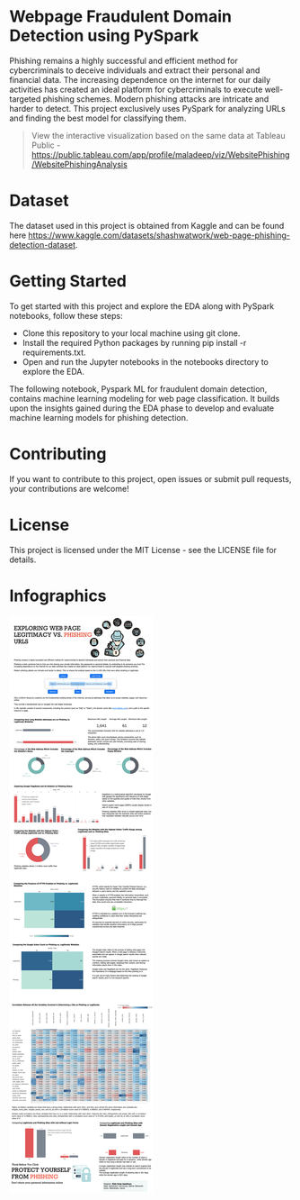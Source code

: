 # Webpage Fraudulent Domain Detection using PySpark


Phishing remains a highly successful and efficient method for cybercriminals to deceive individuals and extract their personal and financial data. The increasing dependence on the internet for our daily activities has created an ideal platform for cybercriminals to execute well-targeted phishing schemes. Modern phishing attacks are intricate and harder to detect. This project exclusively uses PySpark for analyzing URLs and finding the best model for classifying them.

> View the interactive visualization based on the same data at Tableau Public - https://public.tableau.com/app/profile/maladeep/viz/WebsitePhishing/WebsitePhishingAnalysis


# Dataset

The dataset used in this project is obtained from Kaggle and can be found here https://www.kaggle.com/datasets/shashwatwork/web-page-phishing-detection-dataset.


# Getting Started

To get started with this project and explore the EDA along with PySpark notebooks, follow these steps:

* Clone this repository to your local machine using git clone.
* Install the required Python packages by running pip install -r requirements.txt.
* Open and run the Jupyter notebooks in the notebooks directory to explore the EDA.


The following notebook, Pyspark ML for fraudulent domain detection, contains machine learning modeling for web page classification. It builds upon the insights gained during the EDA phase to develop and evaluate machine learning models for phishing detection.

# Contributing

If you want to contribute to this project, open issues or submit pull requests, your contributions are welcome!

# License

This project is licensed under the MIT License - see the LICENSE file for details.

# Infographics


![Web Phishing Infographics](https://github.com/maladeep/Web-page-fraudulent-domain-detection-using-PySpark/blob/main/Dashboard%201.png)
